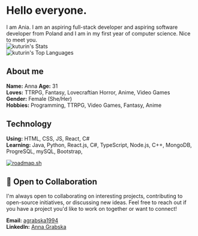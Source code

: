 # Hello everyone.

I am Ania. I am an aspiring full-stack developer and aspiring software developer from Poland and I am in my first year of computer science. Nice to meet you.  
![kuturin's Stats](https://github-readme-stats.vercel.app/api?username=kuturin&theme=vue-dark&show_icons=true&hide_border=true&count_private=false)  
![kuturin's Top Languages](https://github-readme-stats.vercel.app/api/top-langs/?username=kuturin&theme=vue-dark&show_icons=true&hide_border=true&layout=compact)  

## About me

**Name:** Anna
**Age:** 31  
**Loves:** TTRPG, Fantasy, Lovecraftian Horror, Anime, Video Games  
**Gender:** Female (She/Her)  
**Hobbies:** Programming, TTRPG, Video Games, Fantasy, Anime  

## Technology

**Using:** HTML, CSS, JS, React, C#  
**Learning:** Java, Python, React.js, C#, TypeScript, Node.js, C++, MongoDB, ProgreSQL, mySQL, Bootstrap, 

[![roadmap.sh](https://roadmap.sh/card/tall/672c8e9331d65c235d34fa7f?variant=dark&roadmaps=typescript%2Cbackend%2Creact%2Cfrontend)](https://roadmap.sh)

## 🤝 Open to Collaboration

I'm always open to collaborating on interesting projects, contributing to open-source initiatives, or discussing new ideas. Feel free to reach out if you have a project you'd like to work on together or want to connect!

**Email:** [agrabska1994](mailto:agrabska1994@gmail.com)  
**LinkedIn:** [Anna Grabska]([https://linkedin.com/in/your-profile](https://www.linkedin.com/in/anna-grabska-94a569339/))  

<!---
kuturin/kuturin is a ✨ special ✨ repository because its `README.md` (this file) appears on your GitHub profile.
You can click the Preview link to take a look at your changes.
--->
